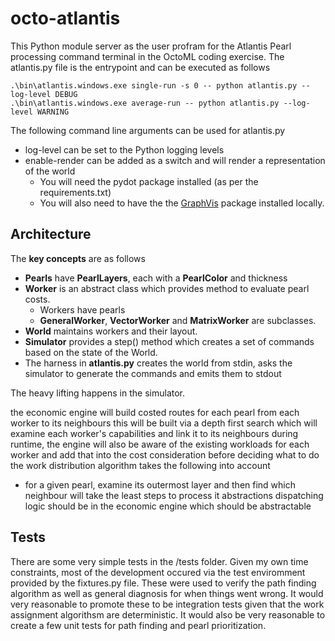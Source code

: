 # octo-atlantis

This Python module server as the user profram for the Atlantis Pearl processing command terminal in the OctoML coding exercise.
The atlantis.py file is the entrypoint and can be executed as follows

```
.\bin\atlantis.windows.exe single-run -s 0 -- python atlantis.py --log-level DEBUG
.\bin\atlantis.windows.exe average-run -- python atlantis.py --log-level WARNING
```

The following command line arguments can be used for atlantis.py
- log-level can be set to the Python logging levels
- enable-render can be added as a switch and will render a representation of the world 
	- You will need the pydot package installed (as per the requirements.txt) 
	- You will also need to have the the [GraphVis](https://www.graphviz.org/) package installed locally.

## Architecture

The **key concepts** are as follows
- **Pearls** have **PearlLayers**, each with a **PearlColor** and thickness
- **Worker** is an abstract class which provides method to evaluate pearl costs. 
	- Workers have pearls
	- **GeneralWorker**, **VectorWorker** and **MatrixWorker** are subclasses.
- **World** maintains workers and their layout.
- **Simulator** provides a step() method which creates a set of commands based on the state of the World.
- The harness in **atlantis.py** creates the world from stdin, asks the simulator to generate the commands and emits them to stdout

The heavy lifting happens in the simulator.

the economic engine will build costed routes for each pearl from each worker to its neighbours
this will be built via a depth first search which will examine each worker's capabilities and link it to its neighbours
during runtime, the engine will also be aware of the existing workloads for each worker and add that into the cost consideration before deciding what to do
the work distribution algorithm takes the following into account
- for a given pearl, examine its outermost layer and then find which neighbour will take the least steps to process it
abstractions
dispatching logic should be in the economic engine
which should be abstractable


## Tests
There are some very simple tests in the /tests folder. 
Given my own time constraints, most of the development occured via the test enviromment provided by the fixtures.py file. These were used to verify the path finding algorithm as well as general diagnosis for when things went wrong.
It would very reasonable to promote these to be integration tests given that the work assignment algorithsm are deterministic.
It would also be very reasonable to create a few unit tests for path finding and pearl prioritization.